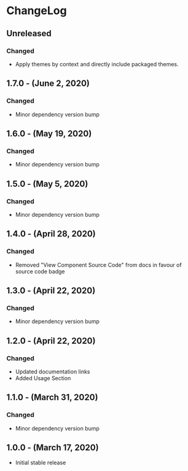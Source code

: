 ChangeLog
=========

Unreleased
----------
### Changed
* Apply themes by context and directly include packaged themes.

1.7.0 - (June 2, 2020)
------------------
### Changed
* Minor dependency version bump

1.6.0 - (May 19, 2020)
------------------
### Changed
* Minor dependency version bump

1.5.0 - (May 5, 2020)
------------------
### Changed
* Minor dependency version bump

1.4.0 - (April 28, 2020)
------------------
### Changed
* Removed "View Component Source Code" from docs in favour of source code badge

1.3.0 - (April 22, 2020)
------------------
### Changed
* Minor dependency version bump

1.2.0 - (April 22, 2020)
------------------
### Changed
* Updated documentation links
* Added Usage Section

1.1.0 - (March 31, 2020)
------------------
### Changed
* Minor dependency version bump

1.0.0 - (March 17, 2020)
------------------
* Initial stable release
